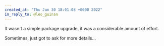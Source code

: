 ```yaml
---
created_at: "Thu Jun 30 18:01:08 +0000 2022"
in_reply_to: @leo_guinan
---
```


It wasn't a simple package upgrade, it was a considerable amount of effort.

Sometimes, just got to ask for more details...
